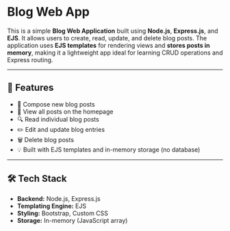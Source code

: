 # Blog Web App

This is a simple **Blog Web Application** built using **Node.js**, **Express.js**, and **EJS**. It allows users to create, read, update, and delete blog posts. The application uses **EJS templates** for rendering views and **stores posts in memory**, making it a lightweight app ideal for learning CRUD operations and Express routing.

---

## 🚀 Features

- 📝 Compose new blog posts
- 📃 View all posts on the homepage
- 🔍 Read individual blog posts
- ✏️ Edit and update blog entries
- 🗑️ Delete blog posts
- 💡 Built with EJS templates and in-memory storage (no database)

---

## 🛠️ Tech Stack

- **Backend:** Node.js, Express.js
- **Templating Engine:** EJS
- **Styling:** Bootstrap, Custom CSS
- **Storage:** In-memory (JavaScript array)
